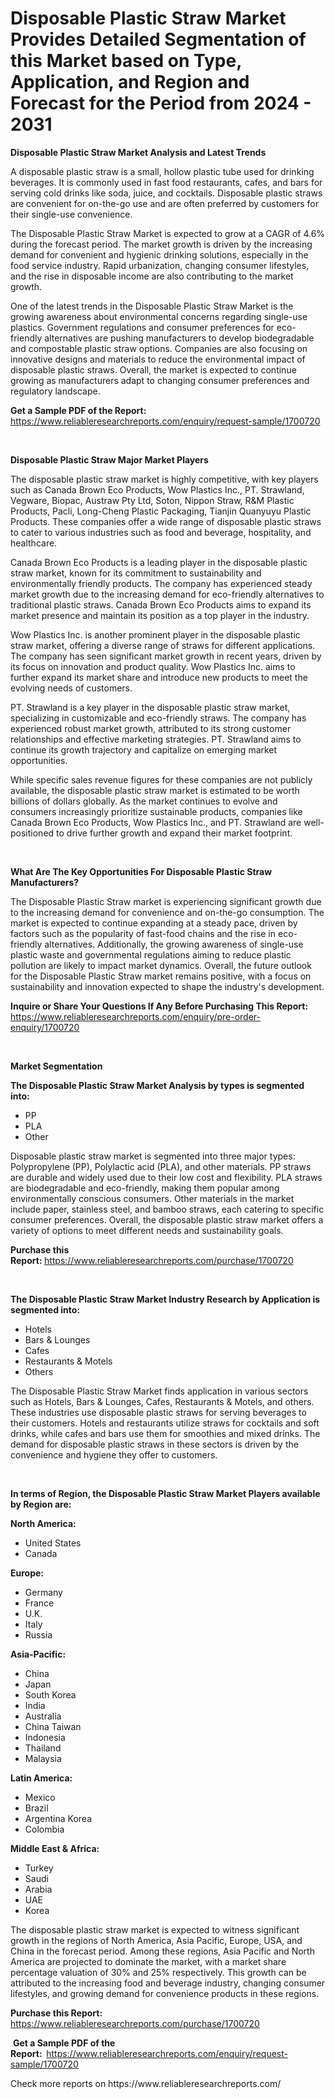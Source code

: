 <p><h1>Disposable Plastic Straw Market Provides Detailed Segmentation of this Market based on Type, Application, and Region and Forecast for the Period from 2024 - 2031</h1></p><p><strong>Disposable Plastic Straw Market Analysis and Latest Trends</strong></p>
<p><p>A disposable plastic straw is a small, hollow plastic tube used for drinking beverages. It is commonly used in fast food restaurants, cafes, and bars for serving cold drinks like soda, juice, and cocktails. Disposable plastic straws are convenient for on-the-go use and are often preferred by customers for their single-use convenience.</p><p>The Disposable Plastic Straw Market is expected to grow at a CAGR of 4.6% during the forecast period. The market growth is driven by the increasing demand for convenient and hygienic drinking solutions, especially in the food service industry. Rapid urbanization, changing consumer lifestyles, and the rise in disposable income are also contributing to the market growth.</p><p>One of the latest trends in the Disposable Plastic Straw Market is the growing awareness about environmental concerns regarding single-use plastics. Government regulations and consumer preferences for eco-friendly alternatives are pushing manufacturers to develop biodegradable and compostable plastic straw options. Companies are also focusing on innovative designs and materials to reduce the environmental impact of disposable plastic straws. Overall, the market is expected to continue growing as manufacturers adapt to changing consumer preferences and regulatory landscape.</p></p>
<p><strong>Get a Sample PDF of the Report:&nbsp;</strong> <a href="https://www.reliableresearchreports.com/enquiry/request-sample/1700720">https://www.reliableresearchreports.com/enquiry/request-sample/1700720</a></p>
<p>&nbsp;</p>
<p><strong>Disposable Plastic Straw Major Market Players</strong></p>
<p><p>The disposable plastic straw market is highly competitive, with key players such as Canada Brown Eco Products, Wow Plastics Inc., PT. Strawland, Vegware, Biopac, Austraw Pty Ltd, Soton, Nippon Straw, R&M Plastic Products, Pacli, Long-Cheng Plastic Packaging, Tianjin Quanyuyu Plastic Products. These companies offer a wide range of disposable plastic straws to cater to various industries such as food and beverage, hospitality, and healthcare.</p><p>Canada Brown Eco Products is a leading player in the disposable plastic straw market, known for its commitment to sustainability and environmentally friendly products. The company has experienced steady market growth due to the increasing demand for eco-friendly alternatives to traditional plastic straws. Canada Brown Eco Products aims to expand its market presence and maintain its position as a top player in the industry.</p><p>Wow Plastics Inc. is another prominent player in the disposable plastic straw market, offering a diverse range of straws for different applications. The company has seen significant market growth in recent years, driven by its focus on innovation and product quality. Wow Plastics Inc. aims to further expand its market share and introduce new products to meet the evolving needs of customers.</p><p>PT. Strawland is a key player in the disposable plastic straw market, specializing in customizable and eco-friendly straws. The company has experienced robust market growth, attributed to its strong customer relationships and effective marketing strategies. PT. Strawland aims to continue its growth trajectory and capitalize on emerging market opportunities.</p><p>While specific sales revenue figures for these companies are not publicly available, the disposable plastic straw market is estimated to be worth billions of dollars globally. As the market continues to evolve and consumers increasingly prioritize sustainable products, companies like Canada Brown Eco Products, Wow Plastics Inc., and PT. Strawland are well-positioned to drive further growth and expand their market footprint.</p></p>
<p>&nbsp;</p>
<p><strong>What Are The Key Opportunities For Disposable Plastic Straw Manufacturers?</strong></p>
<p><p>The Disposable Plastic Straw market is experiencing significant growth due to the increasing demand for convenience and on-the-go consumption. The market is expected to continue expanding at a steady pace, driven by factors such as the popularity of fast-food chains and the rise in eco-friendly alternatives. Additionally, the growing awareness of single-use plastic waste and governmental regulations aiming to reduce plastic pollution are likely to impact market dynamics. Overall, the future outlook for the Disposable Plastic Straw market remains positive, with a focus on sustainability and innovation expected to shape the industry's development.</p></p>
<p><strong>Inquire or Share Your Questions If Any Before Purchasing This Report:</strong> <a href="https://www.reliableresearchreports.com/enquiry/pre-order-enquiry/1700720">https://www.reliableresearchreports.com/enquiry/pre-order-enquiry/1700720</a></p>
<p>&nbsp;</p>
<p><strong>Market Segmentation</strong></p>
<p><strong>The Disposable Plastic Straw Market Analysis by types is segmented into:</strong></p>
<p><ul><li>PP</li><li>PLA</li><li>Other</li></ul></p>
<p><p>Disposable plastic straw market is segmented into three major types: Polypropylene (PP), Polylactic acid (PLA), and other materials. PP straws are durable and widely used due to their low cost and flexibility. PLA straws are biodegradable and eco-friendly, making them popular among environmentally conscious consumers. Other materials in the market include paper, stainless steel, and bamboo straws, each catering to specific consumer preferences. Overall, the disposable plastic straw market offers a variety of options to meet different needs and sustainability goals.</p></p>
<p><strong>Purchase this Report:&nbsp;</strong><a href="https://www.reliableresearchreports.com/purchase/1700720">https://www.reliableresearchreports.com/purchase/1700720</a></p>
<p>&nbsp;</p>
<p><strong>The Disposable Plastic Straw Market Industry Research by Application is segmented into:</strong></p>
<p><ul><li>Hotels</li><li>Bars & Lounges</li><li>Cafes</li><li>Restaurants & Motels</li><li>Others</li></ul></p>
<p><p>The Disposable Plastic Straw Market finds application in various sectors such as Hotels, Bars & Lounges, Cafes, Restaurants & Motels, and others. These industries use disposable plastic straws for serving beverages to their customers. Hotels and restaurants utilize straws for cocktails and soft drinks, while cafes and bars use them for smoothies and mixed drinks. The demand for disposable plastic straws in these sectors is driven by the convenience and hygiene they offer to customers.</p></p>
<p>&nbsp;</p>
<p><strong>In terms of Region, the Disposable Plastic Straw Market Players available by Region are:</strong></p>
<p>
    <p> <strong> North America: </strong>
        <ul>
            <li>United States</li>
            <li>Canada</li>
        </ul>
        </p> 
    <p> <strong> Europe: </strong>
        <ul>
            <li>Germany</li>
            <li>France</li>
            <li>U.K.</li>
            <li>Italy</li>
            <li>Russia</li>
        </ul>
        </p> 
    <p> <strong> Asia-Pacific: </strong>
        <ul>
            <li>China</li>
            <li>Japan</li>
            <li>South Korea</li>
            <li>India</li>
            <li>Australia</li>
            <li>China Taiwan</li>
            <li>Indonesia</li>
            <li>Thailand</li>
            <li>Malaysia</li>
        </ul>
        </p> 
    <p> <strong> Latin America: </strong>
        <ul>
            <li>Mexico</li>
            <li>Brazil</li>
            <li>Argentina Korea</li>
            <li>Colombia</li>
        </ul>
        </p> 
    <p> <strong> Middle East & Africa: </strong>
        <ul>
            <li>Turkey</li>
            <li>Saudi</li>
            <li>Arabia</li>
            <li>UAE</li>
            <li>Korea</li>
        </ul>
    </p>
    </p>
<p><p>The disposable plastic straw market is expected to witness significant growth in the regions of North America, Asia Pacific, Europe, USA, and China in the forecast period. Among these regions, Asia Pacific and North America are projected to dominate the market, with a market share percentage valuation of 30% and 25% respectively. This growth can be attributed to the increasing food and beverage industry, changing consumer lifestyles, and growing demand for convenience products in these regions.</p></p>
<p><strong>Purchase this Report: </strong><a href="https://www.reliableresearchreports.com/purchase/1700720">https://www.reliableresearchreports.com/purchase/1700720</a></p>
<p>&nbsp;<strong>Get a Sample PDF of the Report:&nbsp;&nbsp;</strong><a href="https://www.reliableresearchreports.com/enquiry/request-sample/1700720">https://www.reliableresearchreports.com/enquiry/request-sample/1700720</a></p>
<p><strong></strong></p>
<p>Check more reports on https://www.reliableresearchreports.com/</p>
